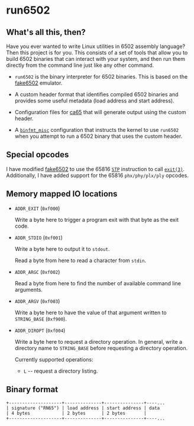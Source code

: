 # run6502

## What's all this, then?

Have you ever wanted to write Linux utilities in 6502 assembly
language? Then this project is for you. This consists of a set of
tools that allow you to build 6502 binaries that can interact with
your system, and then run them directly from the command line just
like any other command.

- `run6502` is the binary interpreter for 6502 binaries. This is based
  on the [fake6502][] emulator.

- A custom header format that identifies compiled 6502 binaries and
  provides some useful metadata (load address and start address).

- Configuration files for [ca65][] that will generate output using the 
  custom header.

- A [`binfmt_misc`][binfmt_misc] configuration that instructs the
  kernel to use `run6502` when you attempt to run a 6502 binary that
  uses the custom header.

[fake6502]: http://rubbermallet.org/fake6502.c
[binfmt_misc]: https://www.kernel.org/doc/html/latest/admin-guide/binfmt-misc.html
[ca65]: https://www.cc65.org/doc/ca65.html

## Special opcodes

I have modified [fake6502][] to use the  65816 [`STP`][stp]
instruction to call [`exit(3)`][exit]. Additionally, I have added
support for the 65816 `phx/phy/plx/ply` opcodes.

[stp]: https://undisbeliever.net/snesdev/65816-opcodes.html#stp-stop-the-processor
[exit]: https://man7.org/linux/man-pages/man3/exit.3.html

## Memory mapped IO locations

- `ADDR_EXIT` (`0xf000`)

  Write a byte here to trigger a program exit with that byte as the
  exit code.

- `ADDR_STDIO` (`0xf001`)

  Write a byte here to output it to `stdout`.

  Read a byte from here to read a character from `stdin`.

- `ADDR_ARGC` (`0xf002`)

  Read a byte from here to find the number of available command
  line arguments.

- `ADDR_ARGV` (`0xf003`)

  Write a byte here to have the value of that argument written to
  `STRING_BASE` (`0xf900`).

- `ADDR_DIROPT` (`0xf004`)

  Write a byte here to request a directory operation. In general,
  write a directory name to `STRING_BASE` before requesting a
  directory operation.

  Currently supported operations:

  - `L` -- request a directory listing.

## Binary format

```
+--------------------+--------------+---------------+----...
| signature ("RN65") | load address | start address | data
| 4 bytes            | 2 bytes      | 2 bytes       |
+--------------------+--------------+---------------+----...
```
